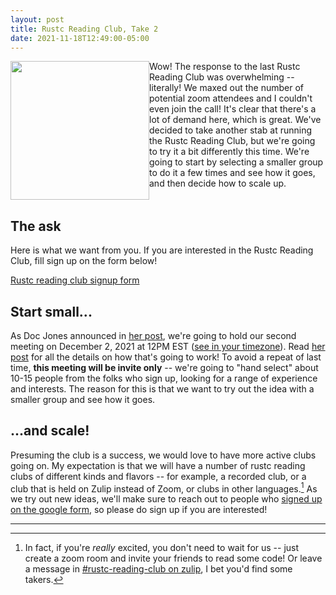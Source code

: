 ```yaml
---
layout: post
title: Rustc Reading Club, Take 2
date: 2021-11-18T12:49:00-05:00
---
```


<img src="https://miro.medium.com/max/850/1*T__f3-PmPA5TDDoPW_uX3A.png" width="222" style="float:left;"/> Wow! The response to the last Rustc Reading Club was overwhelming -- literally! We maxed out the number of potential zoom attendees and I couldn't even join the call! It's clear that there's a lot of demand here, which is great. We've decided to take another stab at running the Rustc Reading Club, but we're going to try it a bit differently this time. We're going to start by selecting a smaller group to do it a few times and see how it goes, and then decide how to scale up.

<div style="clear:both;"></div>

## The ask

Here is what we want from you. If you are interested in the Rustc Reading Club, fill sign up on the form below!

[Rustc reading club signup form][form]

[form]: https://docs.google.com/forms/d/1ffwJnGsQaY5-8TCtYMFtlc2Hhnn_vh_w_UWwPrBDHUM


## Start small...

As Doc Jones announced in [her post], we're going to hold our second meeting on December 2, 2021 at 12PM EST ([see in your timezone](https://everytimezone.com/s/d2a61447)). Read [her post] for all the details on how that's going to work! To avoid a repeat of last time, **this meeting will be invite only** -- we're going to "hand select" about 10-15 people from the folks who sign up, looking for a range of experience and interests. The reason for this is that we want to try out the idea with a smaller group and see how it goes.

[her post]: https://mojosd.medium.com/the-second-first-rustc-reading-club-d0d0ffedc92f

## ...and scale!

Presuming the club is a success, we would love to have more active clubs going on. My expectation is that we will have a number of rustc reading clubs of different kinds and flavors -- for example, a recorded club, or a club that is held on Zulip instead of Zoom, or clubs in other languages.[^doyourown] As we try out new ideas, we'll make sure to reach out to people who [signed up on the google form][form], so please do sign up if you are interested!

---

[^doyourown]: In fact, if you're *really* excited, you don't need to wait for us -- just create a zoom room and invite your friends to read some code! Or leave a message in [#rustc-reading-club on zulip](https://rust-lang.zulipchat.com/#narrow/stream/305296-rustc-reading-club), I bet you'd find some takers.
